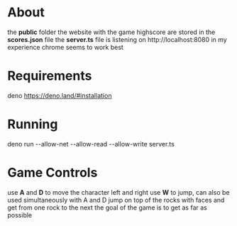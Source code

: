 # About
the **public** folder the website with the game
highscore are stored in the **scores.json** file
the **server.ts** file is listening on http://localhost:8080
in my experience chrome seems to work best

# Requirements
deno https://deno.land/#installation

# Running
deno run --allow-net --allow-read --allow-write server.ts

# Game Controls
use **A** and **D** to move the character left and right
use **W** to jump, can also be used simultaneously with A and D
jump on top of the rocks with faces and get from one rock to the next
the goal of the game is to get as far as possible
